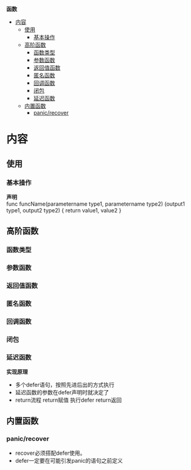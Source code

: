 **函数**
- [内容](#内容)
  - [使用](#使用)
    - [基本操作](#基本操作)
  - [高阶函数](#高阶函数)
    - [函数类型](#函数类型)
    - [参数函数](#参数函数)
    - [返回值函数](#返回值函数)
    - [匿名函数](#匿名函数)
    - [回调函数](#回调函数)
    - [闭包](#闭包)
    - [延迟函数](#延迟函数)
  - [内置函数](#内置函数)
    - [panic/recover](#panicrecover)

# 内容 #
## 使用 ##
### 基本操作 ###
**声明**  
func funcName(parametername type1, parametername type2) (output1 type1, output2 type2) {
    return value1, value2
}

## 高阶函数 ##
### 函数类型 ### 

### 参数函数 ###

### 返回值函数 ###  

### 匿名函数 ###

### 回调函数 ###  

### 闭包 ###  

### 延迟函数 ###
**实现原理**  
- 多个defer语句，按照先进后出的方式执行
- 延迟函数的参数在defer声明时就决定了
- return流程 return赋值 执行defer return返回

## 内置函数 ##
### panic/recover ###
- recover必须搭配defer使用。
- defer一定要在可能引发panic的语句之前定义
